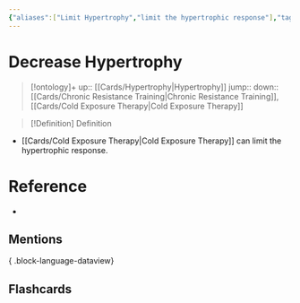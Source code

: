 ```yaml
---
{"aliases":["Limit Hypertrophy","limit the hypertrophic response"],"tags":null,"dg-publish":true,"permalink":"/cards/decrease-hypertrophy/","dgPassFrontmatter":true}
---
```


# Decrease Hypertrophy

> [!ontology]+
> up:: [[Cards/Hypertrophy\|Hypertrophy]]
> jump:: 
> down:: [[Cards/Chronic Resistance Training\|Chronic Resistance Training]], [[Cards/Cold Exposure Therapy\|Cold Exposure Therapy]]

> [!Definition] Definition
> 

- [[Cards/Cold Exposure Therapy\|Cold Exposure Therapy]] can limit the hypertrophic response.

# Reference
- 

## Mentions

{ .block-language-dataview}

## Flashcards
